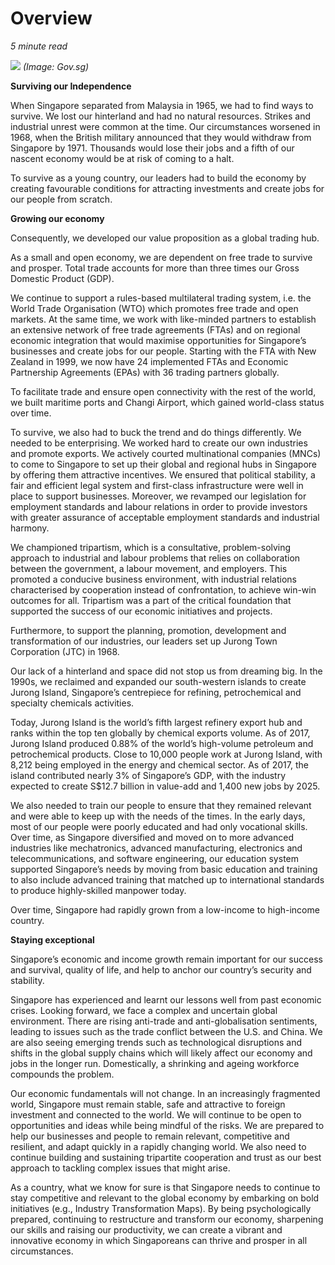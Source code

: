 # Overview
*5 minute read*

![](/assets/cbd-sunset-sized.png)
*(Image: Gov.sg)*

**Surviving our Independence**

When Singapore separated from Malaysia in 1965, we had to find ways to survive. We lost our hinterland and had no natural resources. Strikes and industrial unrest were common at the time. Our circumstances worsened in 1968, when the British military announced that they would withdraw from Singapore by 1971. Thousands would lose their jobs and a fifth of our nascent economy would be at risk of coming to a halt. 

To survive as a young country, our leaders had to build the economy by creating favourable conditions for attracting investments and create jobs for our people from scratch.

**Growing our economy**

Consequently, we developed our value proposition as a global trading hub. 

As a small and open economy, we are dependent on free trade to survive and prosper. Total trade accounts for more than three times our Gross Domestic Product (GDP). 

We continue to support a rules-based multilateral trading system, i.e. the World Trade Organisation (WTO) which promotes free trade and open markets. At the same time, we work with like-minded partners to establish an extensive network of free trade agreements (FTAs) and on regional economic integration that would maximise opportunities for Singapore’s businesses and create jobs for our people. Starting with the FTA with New Zealand in 1999, we now have 24 implemented FTAs and Economic Partnership Agreements (EPAs) with 36 trading partners globally. 

To facilitate trade and ensure open connectivity with the rest of the world, we built maritime ports and Changi Airport, which gained world-class status over time. 

To survive, we also had to buck the trend and do things differently. We needed to be enterprising. We worked hard to create our own industries and promote exports. We actively courted multinational companies (MNCs) to come to Singapore to set up their global and regional hubs in Singapore by offering them attractive incentives. We ensured that political stability, a fair and efficient legal system and first-class infrastructure were well in place to support businesses. Moreover, we revamped our legislation for employment standards and labour relations in order to provide investors with greater assurance of acceptable employment standards and industrial harmony. 

We championed tripartism, which is a consultative, problem-solving approach to industrial and labour problems that relies on collaboration between the government, a labour movement, and employers. This promoted a conducive business environment, with industrial relations characterised by cooperation instead of confrontation, to achieve win-win outcomes for all. Tripartism was a part of the critical foundation that supported the success of our economic initiatives and projects.

Furthermore, to support the planning, promotion, development and transformation of our industries, our leaders set up Jurong Town Corporation (JTC) in 1968. 

Our lack of a hinterland and space did not stop us from dreaming big. In the 1990s, we reclaimed and expanded our south-western islands to create Jurong Island, Singapore’s centrepiece for refining, petrochemical and specialty chemicals activities. 

Today, Jurong Island is the world’s fifth largest refinery export hub and ranks within the top ten globally by chemical exports volume. As of 2017, Jurong Island produced 0.88% of the world’s high-volume petroleum and petrochemical products. Close to 10,000 people work at Jurong Island, with 8,212 being employed in the energy and chemical sector. As of 2017, the island contributed nearly 3% of Singapore’s GDP, with the industry expected to create S$12.7 billion in value-add and 1,400 new jobs by 2025. 

We also needed to train our people to ensure that they remained relevant and were able to keep up with the needs of the times. In the early days, most of our people were poorly educated and had only vocational skills. Over time, as Singapore diversified and moved on to more advanced industries like mechatronics, advanced manufacturing, electronics and telecommunications, and software engineering, our education system supported Singapore’s needs by moving from basic education and training to also include advanced training that matched up to international standards to produce highly-skilled manpower today. 

Over time, Singapore had rapidly grown from a low-income to high-income country.

**Staying exceptional**

Singapore’s economic and income growth remain important for our success and survival, quality of life, and help to anchor our country’s security and stability. 

Singapore has experienced and learnt our lessons well from past economic crises. Looking forward, we face a complex and uncertain global environment. There are rising anti-trade and anti-globalisation sentiments, leading to issues such as the trade conflict between the U.S. and China. We are also seeing emerging trends such as technological disruptions and shifts in the global supply chains which will likely affect our economy and jobs in the longer run. Domestically, a shrinking and ageing workforce compounds the problem. 

Our economic fundamentals will not change. In an increasingly fragmented world, Singapore must remain stable, safe and attractive to foreign investment and connected to the world. We will continue to be open to opportunities and ideas while being mindful of the risks. We are prepared to help our businesses and people to remain relevant, competitive and resilient, and adapt quickly in a rapidly changing world. We also need to continue building and sustaining tripartite cooperation and trust as our best approach to tackling complex issues that might arise. 

As a country, what we know for sure is that Singapore needs to continue to stay competitive and relevant to the global economy by embarking on bold initiatives (e.g., Industry Transformation Maps). By being psychologically prepared, continuing to restructure and transform our economy, sharpening our skills and raising our productivity, we can create a vibrant and innovative economy in which Singaporeans can thrive and prosper in all circumstances. 


